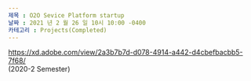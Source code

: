 ```yaml
---
제목 : O2O Sevice Platform startup
날짜 : 2021 년 2 월 26 일 10시 10:00 -0400 
카테고리 : Projects(Completed)
---
```

 
https://xd.adobe.com/view/2a3b7b7d-d078-4914-a442-d4cbefbacbb5-7f68/
<br>
(2020-2 Semester)
